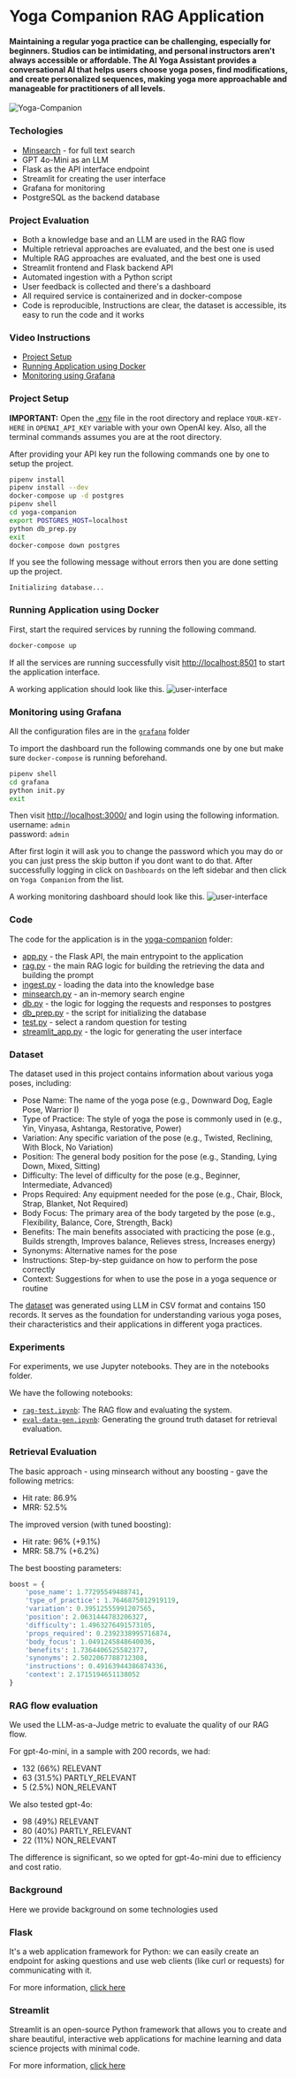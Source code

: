 # Yoga Companion RAG Application

#### Maintaining a regular yoga practice can be challenging, especially for beginners. Studios can be intimidating, and personal instructors aren't always accessible or affordable. The AI Yoga Assistant provides a conversational AI that helps users choose yoga poses, find modifications, and create personalized sequences, making yoga more approachable and manageable for practitioners of all levels.

![Yoga-Companion](assets/yoga-companion-rag.png)

### Techologies
* [Minsearch](https://github.com/alexeygrigorev/minsearch) - for full text search 
* GPT 4o-Mini as an LLM
* Flask as the API interface endpoint
* Streamlit for creating the user interface
* Grafana for monitoring 
* PostgreSQL as the backend database

### Project Evaluation
* Both a knowledge base and an LLM are used in the RAG flow
* Multiple retrieval approaches are evaluated, and the best one is used
* Multiple RAG approaches are evaluated, and the best one is used
* Streamlit frontend and Flask backend API
* Automated ingestion with a Python script
* User feedback is collected and there's a dashboard
* All required service is containerized and in docker-compose
* Code is reproducible, Instructions are clear, the dataset is accessible, its easy to run the code and it works

### Video Instructions
- [Project Setup](https://www.loom.com/share/d7814589f590430b806f93baa8dcb496?sid=488c1063-374d-4407-aef4-7bd4000f3366)
- [Running Application using Docker](https://www.loom.com/share/e0342fc82c744a7eafcfd8ced9abe2c5?sid=e118b70a-c100-4bb7-898f-97811f5f98c2)
- [Monitoring using Grafana](https://www.loom.com/share/92ce956787c24a7e87c42e118318d472?sid=51c35be7-d3ab-4ae1-ae28-be7fe1ec9fa8)

### Project Setup

**IMPORTANT:** Open the [.env](.env) file in the root directory and replace `YOUR-KEY-HERE` in `OPENAI_API_KEY` variable with your own OpenAI key. Also, all the terminal commands assumes you are at the root directory.

After providing your API key run the following commands one by one to setup the project.

```bash
pipenv install
pipenv install --dev
docker-compose up -d postgres
pipenv shell
cd yoga-companion
export POSTGRES_HOST=localhost
python db_prep.py
exit
docker-compose down postgres
```

If you see the following message without errors then you are done setting up the project.

`Initializing database...`

### Running Application using Docker
First, start the required services by running the following command.

```bash
docker-compose up
```

If all the services are running successfully visit [http://localhost:8501](http://localhost:8501) to start the application interface.

A working application should look like this. 
![user-interface](assets/user_interface_streamlit.png)

### Monitoring using Grafana
All the configuration files are in the [`grafana`](grafana) folder

To import the dashboard run the following commands one by one but make sure `docker-compose` is running beforehand.

```bash
pipenv shell
cd grafana
python init.py
exit
```

Then visit [http://localhost:3000/](http://localhost:3000/) and login using the following information.<br>
username: `admin`<br>
password: `admin`

After first login it will ask you to change the password which you may do or you can just press the skip button if you dont want to do that. After successfully logging in click on `Dashboards` on the left sidebar and then click on `Yoga Companion` from the list.

A working monitoring dashboard should look like this.
![user-interface](assets/grafana_dashboard.png)

### Code
The code for the application is in the [yoga-companion](yoga-companion) folder:

* [app.py](yoga-companion/app.py) - the Flask API, the main entrypoint to the application
* [rag.py](yoga-companion/rag.py) - the main RAG logic for building the retrieving the data and building the prompt
* [ingest.py](yoga-companion/ingest.py) - loading the data into the knowledge base
* [minsearch.py](yoga-companion/minsearch.py) - an in-memory search engine
* [db.py](yoga-companion/db.py) - the logic for logging the requests and responses to postgres
* [db_prep.py](yoga-companion/db_prep.py) - the script for initializing the database
* [test.py](yoga-companion/test.py) - select a random question for testing
* [streamlit_app.py](yoga-companion/streamlit_app.py) - the logic for generating the user interface

### Dataset

The dataset used in this project contains information about various yoga poses, including:

- Pose Name: The name of the yoga pose (e.g., Downward Dog, Eagle Pose, Warrior I)
- Type of Practice: The style of yoga the pose is commonly used in (e.g., Yin, Vinyasa, Ashtanga, Restorative, Power)
- Variation: Any specific variation of the pose (e.g., Twisted, Reclining, With Block, No Variation)
- Position: The general body position for the pose (e.g., Standing, Lying Down, Mixed, Sitting)
- Difficulty: The level of difficulty for the pose (e.g., Beginner, Intermediate, Advanced)
- Props Required: Any equipment needed for the pose (e.g., Chair, Block, Strap, Blanket, Not Required)
- Body Focus: The primary area of the body targeted by the pose (e.g., Flexibility, Balance, Core, Strength, Back)
- Benefits: The main benefits associated with practicing the pose (e.g., Builds strength, Improves balance, Relieves stress, Increases energy)
- Synonyms: Alternative names for the pose
- Instructions: Step-by-step guidance on how to perform the pose correctly
- Context: Suggestions for when to use the pose in a yoga sequence or routine

The [dataset](data/yoga_poses.csv) was generated using LLM in CSV format and contains 150 records. It serves as the foundation for understanding various yoga poses, their characteristics and their applications in different yoga practices.

### Experiments
For experiments, we use Jupyter notebooks. They are in the notebooks folder.


We have the following notebooks:

* [`rag-test.ipynb`](notebooks/rag-test.ipynb): The RAG flow and evaluating the system.
* [`eval-data-gen.ipynb`](notebooks/eval-data-gen.ipynb): Generating the ground truth dataset for retrieval evaluation.

### Retrieval Evaluation
The basic approach - using minsearch without any boosting - gave the following metrics:
* Hit rate: 86.9%
* MRR: 52.5%

The improved version (with tuned boosting):
* Hit rate: 96% (+9.1%)
* MRR: 58.7% (+6.2%)

The best boosting parameters:
```python
boost = {
    'pose_name': 1.77295549488741,
    'type_of_practice': 1.7646875012919119,
    'variation': 0.39512555991207565,
    'position': 2.0631444783206327,
    'difficulty': 1.4963276491573105,
    'props_required': 0.2392338995716874,
    'body_focus': 1.0491245848640036,
    'benefits': 1.7364406525582377,
    'synonyms': 2.5022067788712308,
    'instructions': 0.49163944386874336,
    'context': 2.1715194651138052
}
```

### RAG flow evaluation
We used the LLM-as-a-Judge metric to evaluate the quality of our RAG flow.

For gpt-4o-mini, in a sample with 200 records, we had:
* 132 (66%) RELEVANT
* 63 (31.5%) PARTLY_RELEVANT
* 5 (2.5%) NON_RELEVANT

We also tested gpt-4o:
* 98 (49%) RELEVANT
* 80 (40%) PARTLY_RELEVANT
* 22 (11%) NON_RELEVANT

The difference is significant, so we opted for gpt-4o-mini due to efficiency and cost ratio.

### Background
Here we provide background on some technologies used

### Flask
It's a web application framework for Python: we can easily create an endpoint for asking questions and use web clients (like curl or requests) for communicating with it.

For more information, [click here](https://flask.palletsprojects.com/en/3.0.x/)

### Streamlit 
Streamlit is an open-source Python framework that allows you to create and share beautiful, interactive web applications for machine learning and data science projects with minimal code.

For more information, [click here](https://docs.streamlit.io/)

